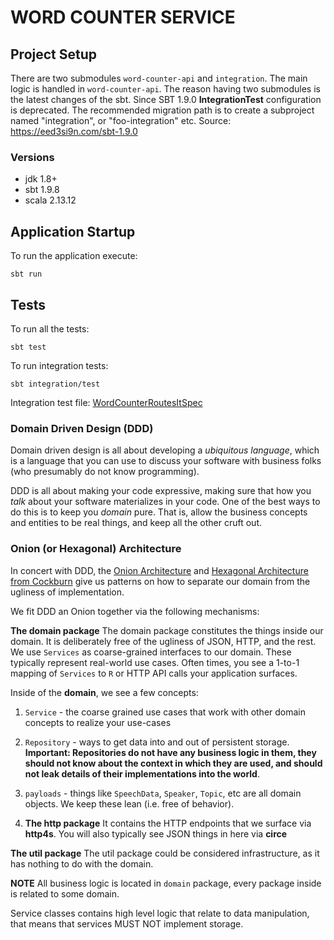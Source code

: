 # WORD COUNTER SERVICE

## Project Setup
There are two submodules `word-counter-api` and `integration`. The main logic is handled in `word-counter-api`.
The reason having two submodules is the latest changes of the sbt.
Since SBT 1.9.0 **IntegrationTest** configuration is deprecated. The recommended migration path is to create a subproject named "integration", or "foo-integration" etc.
Source: https://eed3si9n.com/sbt-1.9.0

### Versions
- jdk 1.8+
- sbt 1.9.8
- scala 2.13.12

## Application Startup

To run the application execute:

```
sbt run
```

## Tests

To run all the tests:

```
sbt test
```

To run integration tests:

```
sbt integration/test
```
Integration test file: [WordCounterRoutesItSpec](integration/src/test/scala/com/bbr/political/speeches/http/WordCounterRoutesItSpec.scala)

### Domain Driven Design (DDD)
Domain driven design is all about developing a _ubiquitous language_, which is a language that you can use to discuss your software with business folks (who presumably do not know programming).

DDD is all about making your code expressive, making sure that how you _talk_ about your software materializes in your code.  One of the best ways to do this is to keep you _domain_ pure.  That is, allow the business concepts and entities to be real things, and keep all the other cruft out.

### Onion (or Hexagonal) Architecture
In concert with DDD, the [Onion Architecture](https://jeffreypalermo.com/2008/08/the-onion-architecture-part-3/) and [Hexagonal Architecture from Cockburn](https://java-design-patterns.com/patterns/hexagonal/) give us patterns on how to separate our domain from the ugliness of implementation.

We fit DDD an Onion together via the following mechanisms:

**The domain package**
The domain package constitutes the things inside our domain.  It is deliberately free of the ugliness of JSON, HTTP, and the rest.
We use `Services` as coarse-grained interfaces to our domain.  These typically represent real-world use cases. Often times, you see a 1-to-1 mapping of `Services` to `R` or HTTP API calls your application surfaces.

Inside of the **domain**, we see a few concepts:

1. `Service` - the coarse grained use cases that work with other domain concepts to realize your use-cases
1. `Repository` - ways to get data into and out of persistent storage.  **Important: Repositories do not have any business logic in them, they should not know about the context in which they are used, and should not leak details of their implementations into the world**.
1. `payloads` - things like `SpeechData`, `Speaker`, `Topic`, etc are all domain objects.  We keep these lean (i.e. free of behavior).

2. **The http package**
It contains the HTTP endpoints that we surface via **http4s**.  You will also typically see JSON things in here via **circe**

**The util package**
The util package could be considered infrastructure, as it has nothing to do with the domain.

**NOTE**
All business logic is located in `domain` package, every package inside is related to some domain.

Service classes contains high level logic that relate to data manipulation,
that means that services MUST NOT implement storage.
